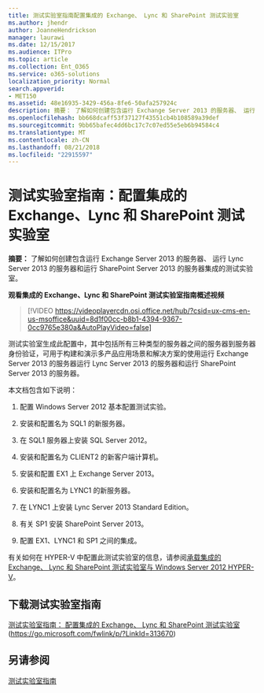 ```yaml
---
title: 测试实验室指南配置集成的 Exchange、 Lync 和 SharePoint 测试实验室
ms.author: jhendr
author: JoanneHendrickson
manager: laurawi
ms.date: 12/15/2017
ms.audience: ITPro
ms.topic: article
ms.collection: Ent_O365
ms.service: o365-solutions
localization_priority: Normal
search.appverid:
- MET150
ms.assetid: 48e16935-3429-456a-8fe6-50afa257924c
description: 摘要： 了解如何创建包含运行 Exchange Server 2013 的服务器、 运行 Lync Server 2013 的服务器和运行 SharePoint Server 2013 的服务器集成的测试实验室。
ms.openlocfilehash: bb668dcaff53f37127f43551cb4b108589a39def
ms.sourcegitcommit: 9bb65bafec4dd6bc17c7c07ed55e5eb6b94584c4
ms.translationtype: MT
ms.contentlocale: zh-CN
ms.lasthandoff: 08/21/2018
ms.locfileid: "22915597"
---
```

# <a name="test-lab-guide-configure-an-integrated-exchange-lync-and-sharepoint-test-lab"></a>测试实验室指南：配置集成的 Exchange、Lync 和 SharePoint 测试实验室

 **摘要：** 了解如何创建包含运行 Exchange Server 2013 的服务器、 运行 Lync Server 2013 的服务器和运行 SharePoint Server 2013 的服务器集成的测试实验室。
 
**观看集成的 Exchange、Lync 和 SharePoint 测试实验室指南概述视频**

> [!VIDEO https://videoplayercdn.osi.office.net/hub/?csid=ux-cms-en-us-msoffice&uuid=8d1f00cc-b8b1-4394-9367-0cc9765e380a&AutoPlayVideo=false]
 
测试实验室生成此配置中，其中包括所有三种类型的服务器之间的服务器到服务器身份验证，可用于构建和演示多产品应用场景和解决方案的使用运行 Exchange Server 2013 的服务器运行 Lync Server 2013 的服务器和运行 SharePoint Server 2013 的服务器。
  
本文档包含如下说明：
  
1. 配置 Windows Server 2012 基本配置测试实验。
    
2. 安装和配置名为 SQL1 的新服务器。
    
3. 在 SQL1 服务器上安装 SQL Server 2012。
    
4. 安装和配置名为 CLIENT2 的新客户端计算机。
    
5. 安装和配置 EX1 上 Exchange Server 2013。
    
6. 安装和配置名为 LYNC1 的新服务器。
    
7. 在 LYNC1 上安装 Lync Server 2013 Standard Edition。
    
8. 有关 SP1 安装 SharePoint Server 2013。
    
9. 配置 EX1、LYNC1 和 SP1 之间的集成。
    
有关如何在 HYPER-V 中配置此测试实验室的信息，请参阅[承载集成的 Exchange、 Lync 和 SharePoint 测试实验室与 Windows Server 2012 HYPER-V](https://social.technet.microsoft.com/wiki/contents/articles/18483.hosting-the-integrated-exchange-lync-and-sharepoint-test-lab-with-windows-server-2012-hyper-v.aspx)。
  
## <a name="download-the-test-lab-guide"></a>下载测试实验室指南

[测试实验室指南： 配置集成的 Exchange、 Lync 和 SharePoint 测试实验室](https://go.microsoft.com/fwlink/p/?LinkId=313670)(https://go.microsoft.com/fwlink/p/?LinkId=313670)
  
## <a name="see-also"></a>另请参阅

[测试实验室指南](https://go.microsoft.com/fwlink/p/?LinkId=202817)




